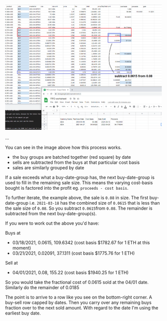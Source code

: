 <img src="./cost-basis-logic-old.png"/>

...

You can see in the image above how this process works.

* the buy groups are batched together (red square) by date
* sells are subtracted from the buys at that particular cost basis
* sales are similarly grouped by date

If a sale exceeds what a buy-date-group has, the next buy-date-group is used to fill in the remaining sale size. This means the varying cost-basis bought is factored into the profit eg. `proceeds - cost basis`.

To further iterate, the example above, the sale is `0.08` in size. The first buy-date-group i.e. `2021-03-18` has the combined size of `0.0615` that is less than the sale size of `0.08`. So you subtract `0.0615`from `0.08`. The remainder is subtracted from the next buy-date-group(s).

If you were to work out the above you'd have:

Buys at
* 03/18/2021, 0.0615, 109.6342 (cost basis $1782.67 for 1 ETH at this moment)
* 03/21/2021, 0.02091, 37.1311 (cost basis $1775.76 for 1 ETH)

Sell at
* 04/01/2021, 0.08, 155.22 (cost basis $1940.25 for 1 ETH)

So you would take the fractional cost of 0.0615 sold at the 04/01 date. Similarly do the remainder of 0.0185

The point is to arrive to a row like you see on the bottom-right corner. A buy-sell row capped by dates. Then you carry over any remaining buys fraction over to the next sold amount. With regard to the date I'm using the earliest buy date.


